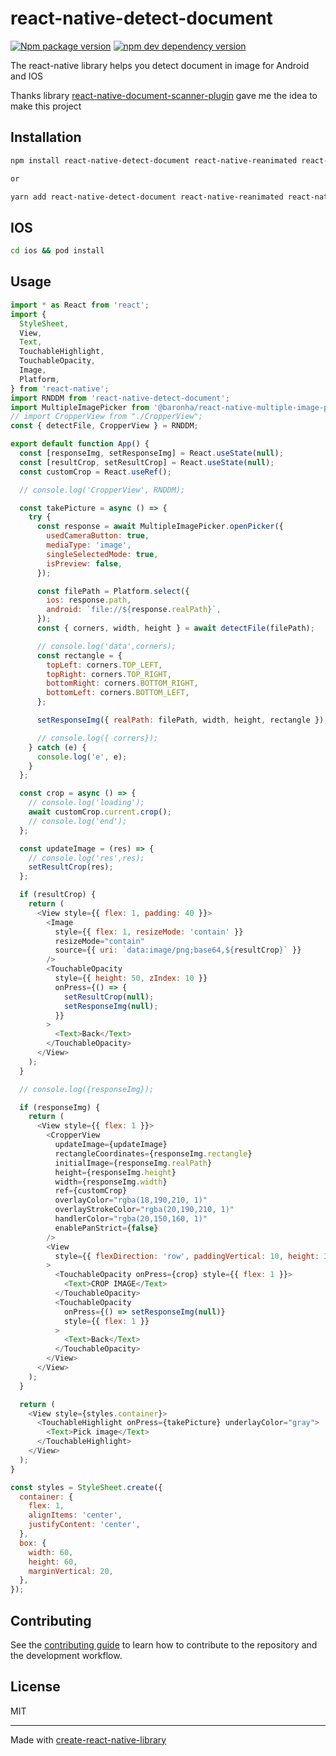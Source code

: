 # react-native-detect-document

[![Npm package version](https://img.shields.io/npm/v/react-native-detect-document/latest.svg?style=for-the-badge&logo=npm)](https://www.npmjs.com/package/react-native-detect-document) [![npm dev dependency version](https://img.shields.io/npm/dependency-version/react-native-detect-document/dev/react-native?color=61DAFB&logo=react&style=for-the-badge)](https://github.com/hm1061998/react-native-detect-document/blob/master/package.json)

The react-native library helps you detect document in image for Android and IOS

Thanks library [react-native-document-scanner-plugin](https://github.com/websitebeaver/react-native-document-scanner-plugin) gave me the idea to make this project

## Installation

```sh
npm install react-native-detect-document react-native-reanimated react-native-svg react-native-gesture-handler

or

yarn add react-native-detect-document react-native-reanimated react-native-svg react-native-gesture-handler
```

## IOS

```sh
cd ios && pod install
```

## Usage

```js
import * as React from 'react';
import {
  StyleSheet,
  View,
  Text,
  TouchableHighlight,
  TouchableOpacity,
  Image,
  Platform,
} from 'react-native';
import RNDDM from 'react-native-detect-document';
import MultipleImagePicker from '@baronha/react-native-multiple-image-picker';
// import CropperView from "./CropperView";
const { detectFile, CropperView } = RNDDM;

export default function App() {
  const [responseImg, setResponseImg] = React.useState(null);
  const [resultCrop, setResultCrop] = React.useState(null);
  const customCrop = React.useRef();

  // console.log('CropperView', RNDDM);

  const takePicture = async () => {
    try {
      const response = await MultipleImagePicker.openPicker({
        usedCameraButton: true,
        mediaType: 'image',
        singleSelectedMode: true,
        isPreview: false,
      });

      const filePath = Platform.select({
        ios: response.path,
        android: `file://${response.realPath}`,
      });
      const { corners, width, height } = await detectFile(filePath);

      // console.log('data',corners);
      const rectangle = {
        topLeft: corners.TOP_LEFT,
        topRight: corners.TOP_RIGHT,
        bottomRight: corners.BOTTOM_RIGHT,
        bottomLeft: corners.BOTTOM_LEFT,
      };

      setResponseImg({ realPath: filePath, width, height, rectangle });

      // console.log({ corrers});
    } catch (e) {
      console.log('e', e);
    }
  };

  const crop = async () => {
    // console.log('loading');
    await customCrop.current.crop();
    // console.log('end');
  };

  const updateImage = (res) => {
    // console.log('res',res);
    setResultCrop(res);
  };

  if (resultCrop) {
    return (
      <View style={{ flex: 1, padding: 40 }}>
        <Image
          style={{ flex: 1, resizeMode: 'contain' }}
          resizeMode="contain"
          source={{ uri: `data:image/png;base64,${resultCrop}` }}
        />
        <TouchableOpacity
          style={{ height: 50, zIndex: 10 }}
          onPress={() => {
            setResultCrop(null);
            setResponseImg(null);
          }}
        >
          <Text>Back</Text>
        </TouchableOpacity>
      </View>
    );
  }

  // console.log({responseImg});

  if (responseImg) {
    return (
      <View style={{ flex: 1 }}>
        <CropperView
          updateImage={updateImage}
          rectangleCoordinates={responseImg.rectangle}
          initialImage={responseImg.realPath}
          height={responseImg.height}
          width={responseImg.width}
          ref={customCrop}
          overlayColor="rgba(18,190,210, 1)"
          overlayStrokeColor="rgba(20,190,210, 1)"
          handlerColor="rgba(20,150,160, 1)"
          enablePanStrict={false}
        />
        <View
          style={{ flexDirection: 'row', paddingVertical: 10, height: 300 }}
        >
          <TouchableOpacity onPress={crop} style={{ flex: 1 }}>
            <Text>CROP IMAGE</Text>
          </TouchableOpacity>
          <TouchableOpacity
            onPress={() => setResponseImg(null)}
            style={{ flex: 1 }}
          >
            <Text>Back</Text>
          </TouchableOpacity>
        </View>
      </View>
    );
  }

  return (
    <View style={styles.container}>
      <TouchableHighlight onPress={takePicture} underlayColor="gray">
        <Text>Pick image</Text>
      </TouchableHighlight>
    </View>
  );
}

const styles = StyleSheet.create({
  container: {
    flex: 1,
    alignItems: 'center',
    justifyContent: 'center',
  },
  box: {
    width: 60,
    height: 60,
    marginVertical: 20,
  },
});
```

## Contributing

See the [contributing guide](CONTRIBUTING.md) to learn how to contribute to the repository and the development workflow.

## License

MIT

---

Made with [create-react-native-library](https://github.com/callstack/react-native-builder-bob)
